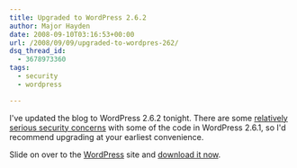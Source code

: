 ```yaml
---
title: Upgraded to WordPress 2.6.2
author: Major Hayden
date: 2008-09-10T03:16:53+00:00
url: /2008/09/09/upgraded-to-wordpres-262/
dsq_thread_id:
  - 3678973360
tags:
  - security
  - wordpress

---
```

I've updated the blog to WordPress 2.6.2 tonight. There are some [relatively serious security concerns][1] with some of the code in WordPress 2.6.1, so I'd recommend upgrading at your earliest convenience.

Slide on over to the [WordPress][2] site and [download it now][3].

 [1]: http://codex.wordpress.org/Changelog/2.6.2
 [2]: http://wordpress.org/
 [3]: http://wordpress.org/download/
